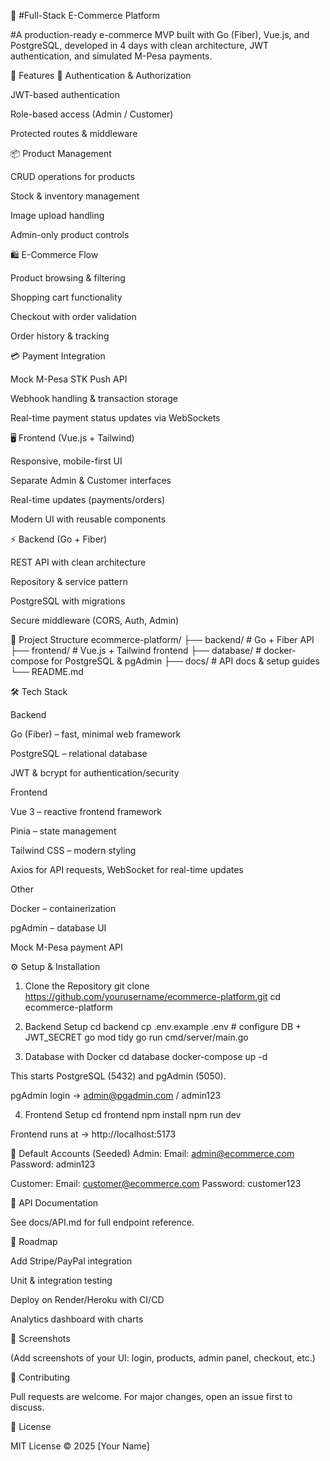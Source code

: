 🛒 #Full-Stack E-Commerce Platform

#A production-ready e-commerce MVP built with Go (Fiber), Vue.js, and PostgreSQL, developed in 4 days with clean architecture, JWT authentication, and simulated M-Pesa payments.

🚀 Features
🔑 Authentication & Authorization

JWT-based authentication

Role-based access (Admin / Customer)

Protected routes & middleware

📦 Product Management

CRUD operations for products

Stock & inventory management

Image upload handling

Admin-only product controls

🛍️ E-Commerce Flow

Product browsing & filtering

Shopping cart functionality

Checkout with order validation

Order history & tracking

💳 Payment Integration

Mock M-Pesa STK Push API

Webhook handling & transaction storage

Real-time payment status updates via WebSockets

🖥️ Frontend (Vue.js + Tailwind)

Responsive, mobile-first UI

Separate Admin & Customer interfaces

Real-time updates (payments/orders)

Modern UI with reusable components

⚡ Backend (Go + Fiber)

REST API with clean architecture

Repository & service pattern

PostgreSQL with migrations

Secure middleware (CORS, Auth, Admin)

📂 Project Structure
ecommerce-platform/
├── backend/       # Go + Fiber API
├── frontend/      # Vue.js + Tailwind frontend
├── database/      # docker-compose for PostgreSQL & pgAdmin
├── docs/          # API docs & setup guides
└── README.md

🛠️ Tech Stack

Backend

Go (Fiber)
 – fast, minimal web framework

PostgreSQL
 – relational database

JWT & bcrypt for authentication/security

Frontend

Vue 3
 – reactive frontend framework

Pinia
 – state management

Tailwind CSS
 – modern styling

Axios for API requests, WebSocket for real-time updates

Other

Docker
 – containerization

pgAdmin – database UI

Mock M-Pesa payment API

⚙️ Setup & Installation
1. Clone the Repository
git clone https://github.com/yourusername/ecommerce-platform.git
cd ecommerce-platform

2. Backend Setup
cd backend
cp .env.example .env   # configure DB + JWT_SECRET
go mod tidy
go run cmd/server/main.go

3. Database with Docker
cd database
docker-compose up -d


This starts PostgreSQL (5432) and pgAdmin (5050).

pgAdmin login → admin@pgadmin.com / admin123

4. Frontend Setup
cd frontend
npm install
npm run dev


Frontend runs at → http://localhost:5173

🔑 Default Accounts (Seeded)
Admin:
  Email: admin@ecommerce.com
  Password: admin123

Customer:
  Email: customer@ecommerce.com
  Password: customer123

📖 API Documentation

See docs/API.md
 for full endpoint reference.

🎯 Roadmap

 Add Stripe/PayPal integration

 Unit & integration testing

 Deploy on Render/Heroku with CI/CD

 Analytics dashboard with charts

📸 Screenshots

(Add screenshots of your UI: login, products, admin panel, checkout, etc.)

🤝 Contributing

Pull requests are welcome. For major changes, open an issue first to discuss.

📜 License

MIT License © 2025 [Your Name]
